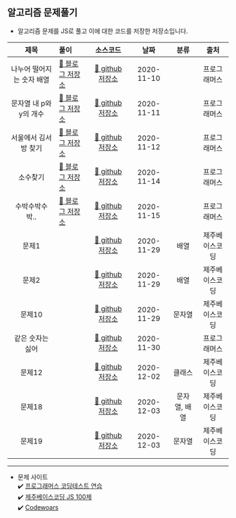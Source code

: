## 알고리즘 문제풀기
- 알고리즘 문제를 JS로 풀고 이에 대한 코드를 저장한 저장소입니다.

|           제목            | 풀이                                                 |                                                      소스코드                                                      |    날짜    | 분류 |     출처     |
| :-----------------------: | :--------------------------------------------------- | :----------------------------------------------------------------------------------------------------------------: | :--------: | :--: | :----------: |
| 나누어 떨어지는 숫자 배열 | [📎 블로그 저장소](https://dev-hyun.tistory.com/141) | [📎 github 저장소 ](https://github.com/devhyun637/Algorithm_JavaScript/blob/master/programmers/level1/sol12910.js) | 2020-11-10 |      | 프로그래머스 |
|  문자열 내 p와 y의 개수   | [📎 블로그 저장소](https://dev-hyun.tistory.com/143) | [📎 github 저장소 ](https://github.com/devhyun637/Algorithm_JavaScript/blob/master/programmers/level1/sol12916.js) | 2020-11-11 |      | 프로그래머스 |
|   서울에서 김서방 찾기    | [📎 블로그 저장소](https://dev-hyun.tistory.com/144) | [📎 github 저장소 ](https://github.com/devhyun637/Algorithm_JavaScript/blob/master/programmers/level1/sol12919.js) | 2020-11-12 |      | 프로그래머스 |
|         소수찾기          | [📎 블로그 저장소](https://dev-hyun.tistory.com/145) | [📎 github 저장소 ](https://github.com/devhyun637/Algorithm_JavaScript/blob/master/programmers/level1/sol12921.js) | 2020-11-14 |      | 프로그래머스 |
|   수박수박수박..          | [📎 블로그 저장소]() | [📎 github 저장소 ](https://github.com/devhyun637/Algorithm_JavaScript/blob/master/programmers/level1/sol12922.js) | 2020-11-15 |      | 프로그래머스 |
|         문제1          |  | [📎 github 저장소 ](https://github.com/devhyun637/Algorithm_JavaScript/blob/master/codeFestival_js/beginner/problem1.js) | 2020-11-29 |  배열   | 제주베이스코딩 |
|         문제2          |  | [📎 github 저장소 ](https://github.com/devhyun637/Algorithm_JavaScript/blob/master/codeFestival_js/beginner/problem2.js) | 2020-11-29 |  배열   | 제주베이스코딩 |
|         문제10          |  | [📎 github 저장소 ](https://github.com/devhyun637/Algorithm_JavaScript/blob/master/codeFestival_js/beginner/problem10.js) | 2020-11-29 |  문자열   | 제주베이스코딩 |
|      같은 숫자는 싫어    |  | [📎 github 저장소 ](https://github.com/devhyun637/Algorithm_JavaScript/blob/master/programmers/level1/sol12906.js) | 2020-11-30 |   | 프로그래머스 |
|     문제12    |  | [📎 github 저장소 ](https://github.com/devhyun637/Algorithm_JavaScript/blob/master/codeFestival_js/beginner/problem12.js) | 2020-12-02 | 클래스 | 제주베이스코딩 |
|     문제18    |  | [📎 github 저장소 ](https://github.com/devhyun637/Algorithm_JavaScript/blob/master/codeFestival_js/beginner/problem18.js) | 2020-12-03 | 문자열, 배열 | 제주베이스코딩 |
|     문제19    |  | [📎 github 저장소 ](https://github.com/devhyun637/Algorithm_JavaScript/blob/master/codeFestival_js/beginner/problem19.js) | 2020-12-03 | 문자열 | 제주베이스코딩 |

---
- 문제 사이트 <br>
✔️ [프로그래머스 코딩테스트 연습](https://programmers.co.kr/learn/challenges) <br>
✔️ [제주베이스코딩 JS 100제](https://www.notion.so/JS-100-94d97d294dd14c9b911a02c840fa9f2d) <br>
✔️ [Codewoars](https://www.codewars.com) <br>
